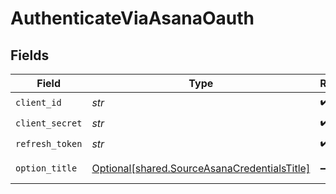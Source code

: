 # AuthenticateViaAsanaOauth


## Fields

| Field                                                                                              | Type                                                                                               | Required                                                                                           | Description                                                                                        |
| -------------------------------------------------------------------------------------------------- | -------------------------------------------------------------------------------------------------- | -------------------------------------------------------------------------------------------------- | -------------------------------------------------------------------------------------------------- |
| `client_id`                                                                                        | *str*                                                                                              | :heavy_check_mark:                                                                                 | N/A                                                                                                |
| `client_secret`                                                                                    | *str*                                                                                              | :heavy_check_mark:                                                                                 | N/A                                                                                                |
| `refresh_token`                                                                                    | *str*                                                                                              | :heavy_check_mark:                                                                                 | N/A                                                                                                |
| `option_title`                                                                                     | [Optional[shared.SourceAsanaCredentialsTitle]](../../models/shared/sourceasanacredentialstitle.md) | :heavy_minus_sign:                                                                                 | OAuth Credentials                                                                                  |